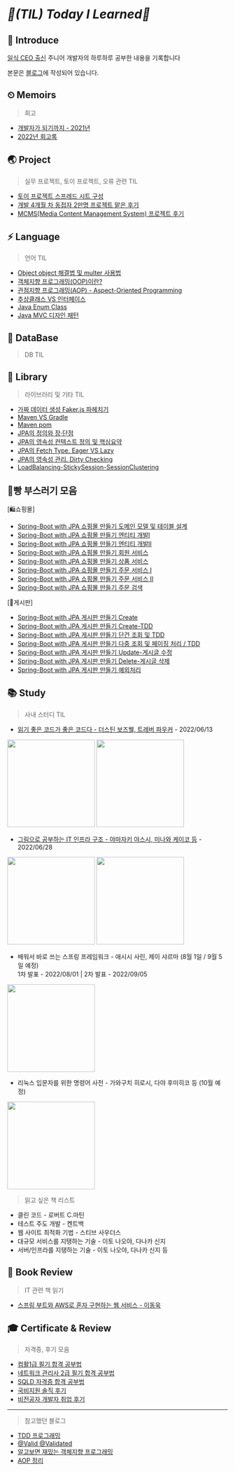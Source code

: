 # _📌(TIL) Today I Learned📌_

## 📣 Introduce
[일식 CEO 출신](https://binco.tistory.com/entry/%EC%9D%BC%EC%8B%9DCEO%EC%B6%9C%EC%8B%A0-%EC%A3%BC%EB%8B%88%EC%96%B4%EA%B0%9C%EB%B0%9C%EC%9E%90-2021%EB%85%84-%ED%9A%8C%EA%B3%A0%EB%A1%9D?category=1019933) 주니어 개발자의 하루하루 공부한 내용을 기록합니다

 본문은 [블로그](https://binco.tistory.com)에 작성되어 있습니다.
 
## ⏲ Memoirs
> 회고
* [개발자가 되기까지 - 2021년](https://binco.tistory.com/entry/%EC%9D%BC%EC%8B%9DCEO%EC%B6%9C%EC%8B%A0-%EC%A3%BC%EB%8B%88%EC%96%B4%EA%B0%9C%EB%B0%9C%EC%9E%90-2021%EB%85%84-%ED%9A%8C%EA%B3%A0%EB%A1%9D?category=1019933)<br>
* [2022년 회고록](https://binco.tistory.com/entry/%EC%9D%BC%EC%8B%9D-CEO-%EC%B6%9C%EC%8B%A0-%EC%A3%BC%EB%8B%88%EC%96%B4-%EA%B0%9C%EB%B0%9C%EC%9E%90-2022%EB%85%84-%ED%9A%8C%EA%B3%A0%EB%A1%9D?category=1019933)
 
## 🌏 Project
> 실무 프로젝트, 토이 프로젝트, 오류 관련 TIL
* [토이 프로젝트 스프레드 시트 구성](https://docs.google.com/spreadsheets/d/1HDfa2c6yjC1WQRUA2B5nOFZ89rwETPDK0mqIpw1sPE8/edit#gid=0)
* [개발 4개월 차 동접자 2만명 프로젝트 맡은 후기](https://binco.tistory.com/entry/%EC%8B%A0%EC%9E%85%EA%B0%9C%EB%B0%9C%EC%9E%90-%EB%8F%99%EC%8B%9C%EC%A0%91%EC%86%8D%EC%9E%90-2%EB%A7%8C%EB%AA%85-%ED%94%84%EB%A1%9C%EC%A0%9D%ED%8A%B8%EA%B2%BD%ED%97%98)
* [MCMS(Media Content Management System) 프로젝트 후기](https://binco.tistory.com/entry/MCSM-%ED%94%84%EB%A1%9C%EC%A0%9D%ED%8A%B8-%ED%9B%84%EA%B8%B0)

## ⚡ Language
> 언어 TIL
* [Object object 해결법 및 multer 사용법](https://binco.tistory.com/entry/Javascript-Object-object-%ED%95%B4%EA%B2%B0%EB%B2%95)
* [객체지향 프로그래밍(OOP)이란?](https://binco.tistory.com/entry/%EA%B0%9D%EC%B2%B4%EC%A7%80%ED%96%A5-%ED%94%84%EB%A1%9C%EA%B7%B8%EB%9E%98%EB%B0%8D%EC%9D%B4%EB%9E%80-OOP#%EA%B0%9D%EC%B2%B4-%EC%A7%80%ED%96%A5-%ED%94%84%EB%A1%9C%EA%B7%B8%EB%9E%98%EB%B0%8Doop%EC%9D%B4%EB%9E%80?)
* [관점지향 프로그래밍(AOP) - Aspect-Oriented Programming](https://binco.tistory.com/entry/AOPAspect-Oriented-Programming-%ED%8C%8C%ED%97%A4%EC%B9%98%EA%B8%B0)
* [추상클래스 VS 인터페이스](https://binco.tistory.com/entry/Java-%EC%B6%94%EC%83%81%ED%81%B4%EB%9E%98%EC%8A%A4-%EC%9D%B8%ED%84%B0%ED%8E%98%EC%9D%B4%EC%8A%A4)
* [Java Enum Class](https://binco.tistory.com/entry/Java-Enum-%ED%81%B4%EB%9E%98%EC%8A%A4)
* [Java MVC 디자인 패턴](https://binco.tistory.com/entry/Java-MVC%ED%8C%A8%ED%84%B4-%EB%B0%94%EB%A1%9C%EC%95%8C%EA%B8%B0)

## 📲 DataBase
> DB TIL

## 📒 Library
> 라이브러리 및 기타 TIL
* [가짜 데이터 생성 Faker.js 파헤치기](https://binco.tistory.com/entry/%EA%B0%80%EC%A7%9C%EB%8D%B0%EC%9D%B4%ED%84%B0%EC%83%9D%EC%84%B1-Fakerjs-%ED%8C%8C%ED%97%A4%EC%B9%98%EA%B8%B0)
* [Maven VS Gradle](https://binco.tistory.com/entry/Maven-VS-Gradle)
* [Maven pom](https://binco.tistory.com/entry/Maven-pomxml-%EC%84%A4%EC%A0%95-%EB%9C%AF%EC%96%B4%EB%B3%B4%EA%B8%B0)
* [JPA의 정의와 장·단점](https://binco.tistory.com/entry/JPA%EC%A0%95%EC%9D%98-%EC%9E%A5%C2%B7%EB%8B%A8%EC%A0%90)
* [JPA의 영속성 컨텍스트 정의 및 핵심요약](https://binco.tistory.com/entry/JPA-%EC%98%81%EC%86%8D%EC%84%B1%EC%BB%A8%ED%85%8D%EC%8A%A4%ED%8A%B8-%EC%A0%95%EC%9D%98-%ED%95%B5%EC%8B%AC%EC%9A%94%EC%95%BD)
* [JPA의 Fetch Type. Eager VS Lazy](https://binco.tistory.com/entry/JPA-EagerLoading-VS-LazyLoading)
* [JPA의 영속성 관리. Dirty Checking](https://binco.tistory.com/entry/JPA-%EC%98%81%EC%86%8D%EC%84%B1%EA%B4%80%EB%A6%AC-DirtyCheckingMerge)
* [LoadBalancing-StickySession-SessionClustering](https://binco.tistory.com/entry/LoadBalancing-StickySession-SessionClustering)

## 🍞빵 부스러기 모음
[🛍쇼핑몰] <br>

* [Spring-Boot with JPA 쇼핑몰 만들기 도메인 모델 및 테이블 설계](https://binco.tistory.com/entry/SpringBoot-JPA-%EC%87%BC%ED%95%91%EB%AA%B0-%EB%8F%84%EB%A9%94%EC%9D%B8%ED%85%8C%EC%9D%B4%EB%B8%94-%EC%84%A4%EA%B3%84)
* [Spring-Boot with JPA 쇼핑몰 만들기 엔티티 개발I](https://binco.tistory.com/entry/SpringBoot-JPA-%EC%87%BC%ED%95%91%EB%AA%B0-%EC%97%94%ED%8B%B0%ED%8B%B0%EA%B0%9C%EB%B0%9C%E2%85%A0)
* [Spring-Boot with JPA 쇼핑몰 만들기 엔티티 개발II](https://binco.tistory.com/entry/SpringBoot-JPA-%EC%87%BC%ED%95%91%EB%AA%B0-%EC%97%94%ED%8B%B0%ED%8B%B0%EA%B0%9C%EB%B0%9C%E2%85%A1)
* [Spring-Boot with JPA 쇼핑몰 만들기 회원 서비스](https://binco.tistory.com/entry/SpringBoot-JPA-%EC%87%BC%ED%95%91%EB%AA%B0-%ED%9A%8C%EC%9B%90%EC%84%9C%EB%B9%84%EC%8A%A4-%EA%B0%9C%EB%B0%9C)
* [Spring-Boot with JPA 쇼핑몰 만들기 상품 서비스](https://binco.tistory.com/entry/SpringBoot-JPA-%EC%87%BC%ED%95%91%EB%AA%B0-%EC%83%81%ED%92%88%EC%84%9C%EB%B9%84%EC%8A%A4-%EA%B0%9C%EB%B0%9C)
* [Spring-Boot with JPA 쇼핑몰 만들기 주문 서비스 I](https://binco.tistory.com/entry/SpringBoot-JPA-%EC%87%BC%ED%95%91%EB%AA%B0-%EC%A3%BC%EB%AC%B8%EC%84%9C%EB%B9%84%EC%8A%A4I)
* [Spring-Boot with JPA 쇼핑몰 만들기 주문 서비스 II](https://binco.tistory.com/entry/SpringBoot-JPA-%EC%87%BC%ED%95%91%EB%AA%B0-%EC%A3%BC%EB%AC%B8%EC%84%9C%EB%B9%84%EC%8A%A4II)
* [Spring-Boot with JPA 쇼핑몰 만들기 주문 검색]()

[📝게시판] <br>

* [Spring-Boot with JPA 게시판 만들기 Create](https://binco.tistory.com/entry/SpringBoot-JPA-%EA%B2%8C%EC%8B%9C%ED%8C%90-CRUD-%EA%B5%AC%ED%98%84Create)
* [Spring-Boot with JPA 게시판 만들기 Create-TDD](https://binco.tistory.com/entry/SpringBoot-JPA-%EA%B2%8C%EC%8B%9C%ED%8C%90-CRUD-%EA%B5%AC%ED%98%84Create-TDD)
* [Spring-Boot with JPA 게시판 만들기 단건 조회 및 TDD](https://binco.tistory.com/entry/SpringBoot-JPA-%EA%B2%8C%EC%8B%9C%ED%8C%90-CRUD-%EA%B5%AC%ED%98%84Read)
* [Spring-Boot with JPA 게시판 만들기 다중 조회 및 페이징 처리 / TDD](https://binco.tistory.com/entry/SpringBoot-JPA-%EA%B2%8C%EC%8B%9C%ED%8C%90-CRUD-%EA%B5%AC%ED%98%84%EB%8B%A4%EC%A4%91%EC%A1%B0%ED%9A%8CPagingTDD)
* [Spring-Boot with JPA 게시판 만들기 Update-게시글 수정](https://binco.tistory.com/entry/SpringBoot-JPA-%EA%B2%8C%EC%8B%9C%ED%8C%90-CRUD-%EA%B5%AC%ED%98%84-%EA%B2%8C%EC%8B%9C%EA%B8%80-%EC%88%98%EC%A0%95)
* [Spring-Boot with JPA 게시판 만들기 Delete-게시글 삭제](https://binco.tistory.com/entry/SpringBoot-JPA-%EA%B2%8C%EC%8B%9C%ED%8C%90-CRUD-%EA%B5%AC%ED%98%84Delete-TDD)
* [Spring-Boot with JPA 게시판 만들기 예외처리](https://binco.tistory.com/entry/SpringBoot-JPA-%EA%B2%8C%EC%8B%9C%ED%8C%90-CRUD-%EA%B5%AC%ED%98%84%EC%98%88%EC%99%B8%EC%B2%98%EB%A6%AC)

## 📚 Study
> 사내 스터디 TIL
* [읽기 좋은 코드가 좋은 코드다 - 더스틴 보즈웰, 트레버 파우커](https://binco.tistory.com/entry/%EC%9D%BD%EA%B8%B0%EC%A2%8B%EC%9D%80%EC%BD%94%EB%93%9C%EA%B0%80-%EC%A2%8B%EC%9D%80%EC%BD%94%EB%93%9C%EB%8B%A4-%EC%B1%85%EB%A6%AC%EB%B7%B0) - 2022/06/13
<p>
<img src="https://user-images.githubusercontent.com/77534863/174919600-585f69f6-8d0e-4c8c-bc75-03d4f2eba66f.png" width="200" height="200"/>
<img src="https://user-images.githubusercontent.com/77534863/174533041-e32b3422-bab7-470f-9d84-65f0c237c29a.jpg" width="200" height="200"/>
</p>



* [그림으로 공부하는 IT 인프라 구조 - 야마자키 야스시, 미나와 케이코 등](https://binco.tistory.com/entry/%EA%B7%B8%EB%A6%BC%EC%9C%BC%EB%A1%9C-%EA%B3%B5%EB%B6%80%ED%95%98%EB%8A%94-IT%EC%9D%B8%ED%94%84%EB%9D%BC-%EA%B5%AC%EC%A1%B0-%EC%B1%85-%EB%A6%AC%EB%B7%B0) - 2022/06/28
<p>
<img src="https://user-images.githubusercontent.com/77534863/176054411-989b54bf-5c04-4808-a34b-c04fe3920c06.png" width="200" height="200"/>
<img src="https://user-images.githubusercontent.com/77534863/176324279-6905511b-3812-435f-8477-a205c8c1af1c.png" width="200" height="200"/>
</p>


* 배워서 바로 쓰는 스프링 프레임워크 - 애시시 사린, 제이 샤르마 (8월 1일 / 9월 5일 예정) <br/>
1차 발표 - 2022/08/01 | 2차 발표 - 2022/09/05
<p>
<img src="https://user-images.githubusercontent.com/77534863/176055419-f9d3b9c5-823b-417b-8662-9330eafc74b3.png" width="200" height="200"/>
</p>


* 리눅스 입문자를 위한 명령어 사전 - 가와구치 히로시, 다야 후미히코 등 (10월 예정)
<p>
<img src="https://user-images.githubusercontent.com/77534863/178692512-af12d474-d2d3-4cab-9731-4e1988cc9f7f.png" width="200" height="200"/>
</p>

> 읽고 싶은 책 리스트
* 클린 코드 - 로버트 C.마틴 
* 테스트 주도 개발 - 켄트백 
* 웹 사이트 최적화 기법 - 스티브 사우더스
* 대규모 서비스를 지탱하는 기술 - 이토 나오야, 다나카 신지
* 서버/인프라를 지탱하는 기술 - 이토 나오야, 다나카 신지 등




## 📘 Book Review
> IT 관련 책 읽기
* [스프링 부트와 AWS로 혼자 구현하는 웹 서비스 - 이동욱](https://binco.tistory.com/entry/%ED%96%A5%EB%A1%9C-%EC%8A%A4%ED%94%84%EB%A7%81%EB%B6%80%ED%8A%B8%EC%99%80AWS%EB%A1%9C%ED%98%BC%EC%9E%90%EA%B5%AC%ED%98%84%ED%95%98%EB%8A%94%EC%9B%B9%EC%84%9C%EB%B9%84%EC%8A%A4)

## 🎓 Certificate & Review
> 자격증, 후기 모음
* [컴활1급 필기 합격 공부법](https://binco.tistory.com/entry/%EC%BB%B4%ED%99%9C1%EA%B8%89%ED%95%84%EA%B8%B0-%ED%95%A9%EA%B2%A9-%EB%8B%A8%EA%B8%B0%EA%B0%84%EA%B3%B5%EB%B6%80%EB%B2%95-%ED%9B%84%EA%B8%B0)
* [네트워크 관리사 2급 필기 합격 공부법](https://binco.tistory.com/entry/%EB%84%A4%ED%8A%B8%EC%9B%8C%ED%81%AC%EA%B4%80%EB%A6%AC%EC%82%AC-2%EA%B8%89%ED%95%84%EA%B8%B0-%EB%8B%A8%EA%B8%B0%EA%B0%843%EC%9D%BC-%ED%95%A9%EA%B2%A9%ED%9B%84%EA%B8%B0)
* [SQLD 자격증 합격 공부법](https://binco.tistory.com/entry/SQLD-%EC%9E%90%EA%B2%A9%EC%A6%9D-%EB%B9%84%EC%A0%84%EA%B3%B5%EC%9E%90-%ED%95%A9%EA%B2%A9-%ED%9B%84%EA%B8%B0)
* [국비지원 솔직 후기](https://binco.tistory.com/entry/JAVA-%EA%B5%AD%EB%B9%84%EC%A7%80%EC%9B%90-%EB%B9%84%EC%A0%84%EA%B3%B5%EC%9E%90-%EC%86%94%EC%A7%81-%ED%9B%84%EA%B8%B0)
* [비전공자 개발자 취업 후기](https://binco.tistory.com/entry/JAVA-%EA%B0%9C%EB%B0%9C%EC%9E%90-%EC%B7%A8%EC%97%85-%EC%A4%80%EB%B9%84-%EA%B5%AD%EB%B9%84%EC%A7%80%EC%9B%90)


***
> 참고했던 블로그
* [TDD 프로그래밍](https://mangkyu.tistory.com/182)
* [@Valid @Validated](https://mangkyu.tistory.com/174?category=761302)
* [알고보면 재밌는 객체지향 프로그래밍](https://evan-moon.github.io/2019/08/24/what-is-object-oriented-programming/)
* [AOP 정리](https://jojoldu.tistory.com/72)

